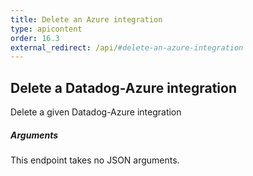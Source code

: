 ```yaml
---
title: Delete an Azure integration
type: apicontent
order: 16.3
external_redirect: /api/#delete-an-azure-integration
---
```


## Delete a Datadog-Azure integration

Delete a given Datadog-Azure integration

##### Arguments

This endpoint takes no JSON arguments.
